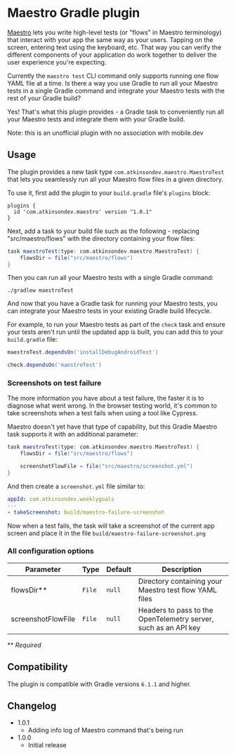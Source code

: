# Maestro Gradle plugin

[Maestro](https://maestro.mobile.dev/) lets you write high-level tests (or "flows" in Maestro terminology) that interact with your app the same way as your users.
Tapping on the screen, entering text using the keyboard, etc.
That way you can verify the different components of your application do work together to deliver the user experience
you're expecting.

Currently the `maestro test` CLI command only supports running one flow YAML file at a time.
Is there a way you use Gradle to run all your Maestro tests in a single Gradle command and integrate your Maestro tests with the rest of your Gradle build?

Yes! That's what this plugin provides - a Gradle task to conveniently run all your Maestro tests and integrate them with your Gradle build.

Note: this is an unofficial plugin with no association with mobile.dev

## Usage

The plugin provides a new task type `com.atkinsondev.maestro.MaestroTest` that lets you seamlessly run
all your Maestro flow files in a given directory.

To use it, first add the plugin to your `build.gradle` file's `plugins` block:

```
plugins {
  id 'com.atkinsondev.maestro' version "1.0.1"
}
```

Next, add a task to your build file such as the following - replacing "src/maestro/flows" with the directory containing your flow files:

```groovy
task maestroTest(type: com.atkinsondev.maestro.MaestroTest) {
    flowsDir = file("src/maestro/flows")
}
```

Then you can run all your Maestro tests with a single Gradle command:

```shell
./gradlew maestroTest
```

And now that you have a Gradle task for running your Maestro tests, you can integrate your Maestro tests in your
existing Gradle build lifecycle.

For example, to run your Maestro tests as part of the `check` task and ensure your tests aren't run until the
updated app is built, you can add this to your `build.gradle` file:

```groovy
maestroTest.dependsOn('installDebugAndroidTest')

check.dependsOn('maestroTest')
```

### Screenshots on test failure

The more information you have about a test failure, the faster it is to diagnose what went wrong.
In the browser testing world, it's common to take screenshots when a test fails when using a tool like Cypress.

Maestro doesn't yet have that type of capability, but this Gradle Maestro task supports it with an additional parameter:

```groovy
task maestroTest(type: com.atkinsondev.maestro.MaestroTest) {
    flowsDir = file("src/maestro/flows")

    screenshotFlowFile = file("src/maestro/screenshot.yml")
}
```

And then create a `screenshot.yml` file similar to:

```yaml
appId: com.atkinsondev.weeklygoals
---
- takeScreenshot: build/maestro-failure-screenshot
```

Now when a test fails, the task will take a screenshot of the current app screen and place it in the file `build/maestro-failure-screenshot.png`

### All configuration options

| Parameter          | Type                | Default                          | Description                                                     |
| ------------------ | ------------------- | -------------------------------- | --------------------------------------------------------------- |
| flowsDir**         | `File`              | `null`                           | Directory containing your Maestro test flow YAML files          |
| screenshotFlowFile | `File`              | `null`                           | Headers to pass to the OpenTelemetry server, such as an API key |

** _Required_

## Compatibility

The plugin is compatible with Gradle versions `6.1.1` and higher.

## Changelog

* 1.0.1
  * Adding info log of Maestro command that's being run
* 1.0.0
    * Initial release

